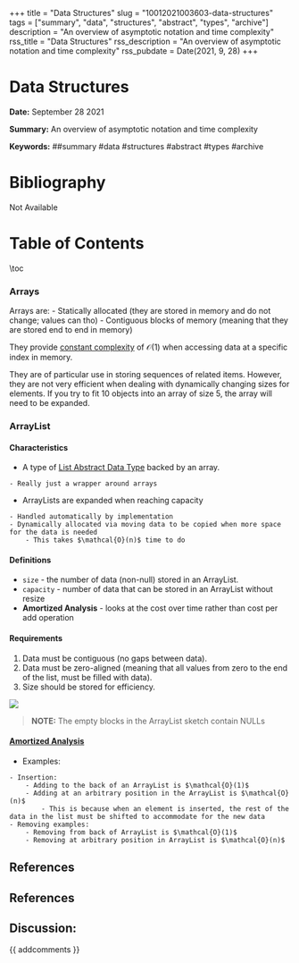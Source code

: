 +++
title = "Data Structures"
slug = "10012021003603-data-structures"
tags = ["summary", "data", "structures", "abstract", "types", "archive"]
description = "An overview of asymptotic notation and time complexity"
rss_title = "Data Structures"
rss_description = "An overview of asymptotic notation and time complexity"
rss_pubdate = Date(2021, 9, 28)
+++



Data Structures
=========

**Date:** September 28 2021

**Summary:** An overview of asymptotic notation and time complexity

**Keywords:** ##summary #data #structures #abstract #types #archive

Bibliography
==========

Not Available

Table of Contents
=========

\toc

### Arrays

Arrays are: 	- Statically allocated (they are stored in memory and do not change; values can tho) 	- Contiguous blocks of memory (meaning that they are stored end to end in memory)

They provide [constant complexity](/09242021040445-asymptotic-notation.md) of $\mathcal{O}(1)$ when accessing data at a specific index in memory.

They are of particular use in storing sequences of related items. However, they are not very efficient when dealing with dynamically changing sizes for elements. If you try to fit $10$ objects into an array of size $5$, the array will need to be expanded.

### ArrayList

#### Characteristics

  * A type of [List Abstract Data Type](/10052021221736-abstract-data-types.md) backed by an array.

```
- Really just a wrapper around arrays
```

  * ArrayLists are expanded when reaching capacity

```
- Handled automatically by implementation
- Dynamically allocated via moving data to be copied when more space for the data is needed
	- This takes $\mathcal{O}(n)$ time to do
```

#### Definitions

  * `size` - the number of data (non-null) stored in an ArrayList.
  * `capacity` - number of data that can be stored in an ArrayList without resize
  * **Amortized Analysis** - looks at the cost over time rather than cost per add operation

#### Requirements

1. Data must be contiguous (no gaps between data).
2. Data must be zero-aligned (meaning that all values from zero to the end of the list, must be filled with data).
3. Size should be stored for efficiency.

![](10052021232522-array-list-requirements.png)

> **NOTE:** The empty blocks in the ArrayList sketch contain NULLs


#### [Amortized Analysis](/10052021235121-amortized-analysis.md)

  * Examples:

```
- Insertion:
	- Adding to the back of an ArrayList is $\mathcal{O}(1)$
	- Adding at an arbitrary position in the ArrayList is $\mathcal{O}(n)$
		- This is because when an element is inserted, the rest of the data in the list must be shifted to accommodate for the new data
- Removing examples:
	- Removing from back of ArrayList is $\mathcal{O}(1)$
	- Removing at arbitrary position in ArrayList is $\mathcal{O}(n)$
```

## References

## References
## Discussion: 

{{ addcomments }}

